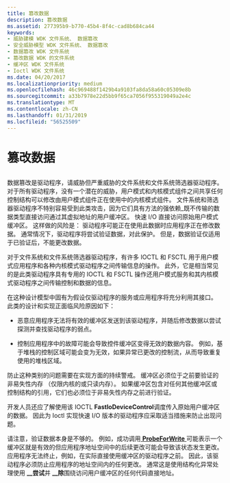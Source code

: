 ```yaml
---
title: 篡改数据
description: 篡改数据
ms.assetid: 277395b9-b770-45b4-8f4c-cad8b684ca44
keywords:
- 威胁建模 WDK 文件系统、 数据篡改
- 安全威胁模型 WDK 文件系统、 数据篡改
- 数据篡改 WDK 文件系统
- 篡改数据 WDK 的文件系统
- 缓冲区 WDK 文件系统
- Ioctl WDK 文件系统
ms.date: 04/20/2017
ms.localizationpriority: medium
ms.openlocfilehash: 46c969488f1429b4a9103fa8da58a60c05309e8b
ms.sourcegitcommit: a33b7978e22d5bb9f65ca7056f955319049a2e4c
ms.translationtype: MT
ms.contentlocale: zh-CN
ms.lasthandoff: 01/31/2019
ms.locfileid: "56525509"
---
```

# <a name="tampering-with-data"></a>篡改数据


## <span id="ddk_tampering_with_data_if"></span><span id="DDK_TAMPERING_WITH_DATA_IF"></span>


数据篡改是驱动程序，请威胁但严重威胁的文件系统和文件系统筛选器驱动程序。 对于所有驱动程序，没有一个潜在的威胁，用户模式和内核模式组件之间共享任何控制结构可以修改由用户模式组件正在使用中的内核模式组件。 文件系统和筛选器驱动程序不特别容易受到此类攻击，因为它们具有方法的强依赖\_既不传输的数据类型直接访问通过其虚拟地址的用户缓冲区。 快速 I/O 直接访问原始用户模式缓冲区。 这样做的风险是： 驱动程序可能正在使用此数据时应用程序正在修改数据。 通常情况下，驱动程序将尝试验证数据，对此保护。 但是，数据验证仅适用于已验证后，不能更改数据。

对于文件系统和文件系统筛选器驱动程序，有许多 IOCTL 和 FSCTL 用于用户模式应用程序和各种内核模式驱动程序之间传输信息的操作。 此外，它是相当常见的是此类驱动程序具有专用的 IOCTL 和 FSCTL 操作还用户模式服务和其内核模式驱动程序之间传输控制和数据的信息。

在这种设计模型中固有为假设仅驱动程序的服务或应用程序将充分利用其接口。 此类的设计和实现正面临风险原因如下：

-   恶意应用程序无法将有效的缓冲区发送到该驱动程序，并随后修改数据以尝试探测并查找驱动程序的弱点。

-   控制应用程序中的故障可能会导致控件缓冲区变得无效的数据内容。 例如，基于堆栈的控制区域可能会变为无效，如果异常已更改的控制流，从而导致重复使用的堆栈区域。

防止这种类别的问题需要在实现方面的持续警戒。 缓冲区必须位于之前要验证的非易失性内存 （仅限内核的或只读内存）。 如果缓冲区包含对任何其他缓冲区或控制结构的引用，它们也必须位于非易失性内存之前进行验证。

开发人员还应了解使用该 IOCTL **FastIoDeviceControl**调度传入原始用户缓冲区的数据。 因此为 Ioctl 实现快速 I/O 版本的驱动程序应采取适当措施来防止出现问题。

请注意，验证数据本身是不够的。 例如，成功调用[ **ProbeForWrite** ](https://msdn.microsoft.com/library/windows/hardware/ff559879)可能表示一个缓冲区就是有效的但应用程序地址空间中的后续更改可能会导致该状态发生更改。 应用程序无法终止，例如，在实际直接使用缓冲区的驱动程序之前。 因此，该驱动程序必须防止应用程序的地址空间内的任何更改。 通常这是使用结构化异常处理使用 **\_\_尝试**并 **\_\_除**围绕访问用户缓冲区的任何代码直接地址。

 

 




